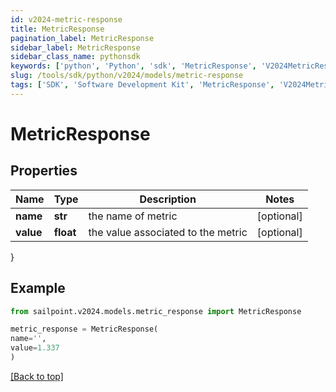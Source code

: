 ```yaml
---
id: v2024-metric-response
title: MetricResponse
pagination_label: MetricResponse
sidebar_label: MetricResponse
sidebar_class_name: pythonsdk
keywords: ['python', 'Python', 'sdk', 'MetricResponse', 'V2024MetricResponse'] 
slug: /tools/sdk/python/v2024/models/metric-response
tags: ['SDK', 'Software Development Kit', 'MetricResponse', 'V2024MetricResponse']
---
```


# MetricResponse


## Properties

Name | Type | Description | Notes
------------ | ------------- | ------------- | -------------
**name** | **str** | the name of metric | [optional] 
**value** | **float** | the value associated to the metric | [optional] 
}

## Example

```python
from sailpoint.v2024.models.metric_response import MetricResponse

metric_response = MetricResponse(
name='',
value=1.337
)

```
[[Back to top]](#) 

